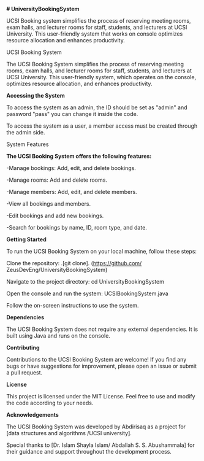 ﻿**# UniversityBookingSystem**

UCSI Booking system simplifies the process of reserving meeting rooms, exam halls, and lecturer rooms for staff, students, and lecturers at UCSI University. This user-friendly system that works on console optimizes resource allocation and enhances productivity.

UCSI Booking System

The UCSI Booking System simplifies the process of reserving meeting rooms, exam halls, and lecturer rooms for staff, students, and lecturers at UCSI University. This user-friendly system, which operates on the console, optimizes resource allocation, and enhances productivity.

**Accessing the System**

To access the system as an admin,  the ID should be set as "admin" and password "pass" you can change it inside the code.

To access the system as a user, a member access must be created through the admin side.

System Features

**The UCSI Booking System offers the following features:**

-Manage bookings: Add, edit, and delete bookings.

-Manage rooms: Add and delete rooms.

-Manage members: Add, edit, and delete members.

-View all bookings and members.

-Edit bookings and add new bookings.

-Search for bookings by name, ID, room type, and date.

**Getting Started**

To run the UCSI Booking System on your local machine, follow these steps:

Clone the repository: .[git clone]. (https://github.com/ ZeusDevEng/UniversityBookingSystem) 

Navigate to the project directory: cd UniversityBookingSystem

Open the console and run the system: UCSIBookingSystem.java

Follow the on-screen instructions to use the system.

**Dependencies**

The UCSI Booking System does not require any external dependencies. It is built using Java and runs on the console.

**Contributing**

Contributions to the UCSI Booking System are welcome! If you find any bugs or have suggestions for improvement, please open an issue or submit a pull request.

**License**

This project is licensed under the MIT License. Feel free to use and modify the code according to your needs.

**Acknowledgements**

The UCSI Booking System was developed by Abdirisaq as a project for [data structures and algorithms /UCSI university].

Special thanks to [Dr. Islam Shayla Islam/ Abdallah S. S. Abushammala] for their guidance and support throughout the development process.

